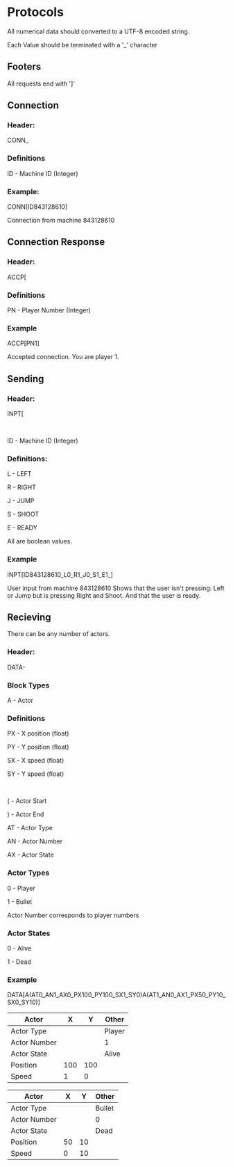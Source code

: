 # Protocols

All numerical data should converted to a UTF-8 encoded string.

Each Value should be terminated with a '_' character

## Footers
All requests end with ']'


## Connection

### Header: 
CONN_

### Definitions
ID - Machine ID (Integer)

### Example:
CONN[ID843128610]

Connection from machine 843128610

## Connection Response

### Header:
ACCP[

### Definitions
PN - Player Number (Integer)

### Example
ACCP[PN1]

Accepted connection. You are player 1.

## Sending

### Header: 
INPT[

<br>

ID - Machine ID (Integer)


### Definitions:

L - LEFT

R - RIGHT

J - JUMP

S - SHOOT

E - READY

All are boolean values.


### Example

INPT[ID843128610_L0_R1_J0_S1_E1_]

User input from machine 843128610
Shows that the user isn't pressing: Left or Jump but is pressing Right and Shoot. And that the user is ready.

## Recieving

There can be any number of actors.

### Header:
DATA-

### Block Types
A - Actor

### Definitions
PX - X position (float)

PY - Y position (float)

SX - X speed (float)

SY - Y speed (float)

<br>

( - Actor Start

) - Actor End

AT - Actor Type

AN - Actor Number

AX - Actor State

### Actor Types
0 - Player

1 - Bullet

Actor Number corresponds to player numbers

### Actor States

0 - Alive

1 - Dead

### Example

DATA[A(AT0_AN1_AX0_PX100_PY100_SX1_SY0)A(AT1_AN0_AX1_PX50_PY10_SX0_SY10)]

| Actor     | X   | Y   | Other  |
|--------------|-----|-----|--------|
| Actor Type   |     |     | Player |
| Actor Number |     |     | 1 |
| Actor State |     |     | Alive |
| Position     | 100 | 100 |        |
| Speed        | 1   | 0   |        |

| Actor     | X  | Y  | Other  |
|--------------|----|----|--------|
| Actor Type   |    |    | Bullet |
| Actor Number |    |    | 0      |
| Actor State |     |     | Dead |
| Position     | 50 | 10 |        |
| Speed        | 0  | 10 |        |
